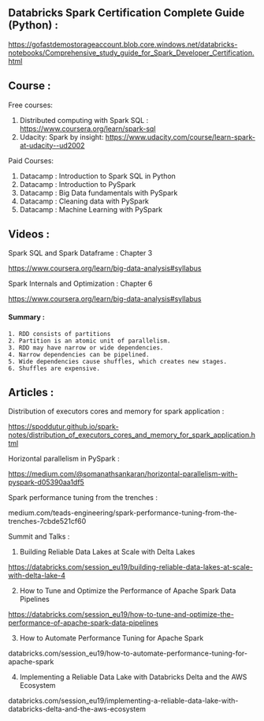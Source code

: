 ## Databricks Spark Certification Complete Guide (Python) :

https://gofastdemostorageaccount.blob.core.windows.net/databricks-notebooks/Comprehensive_study_guide_for_Spark_Developer_Certification.html

## Course :

Free courses:

1. Distributed computing with Spark SQL : https://www.coursera.org/learn/spark-sql
2. Udacity: Spark by insight: https://www.udacity.com/course/learn-spark-at-udacity--ud2002

Paid Courses:

1. Datacamp : Introduction to Spark SQL in Python
2. Datacamp : Introduction to PySpark
3. Datacamp : Big Data fundamentals with PySpark
4. Datacamp : Cleaning data with PySpark
5. Datacamp : Machine Learning with PySpark


## Videos :

Spark SQL and Spark Dataframe : Chapter 3

https://www.coursera.org/learn/big-data-analysis#syllabus 

Spark Internals and Optimization : Chapter 6

https://www.coursera.org/learn/big-data-analysis#syllabus 

#### Summary :

`1. RDD consists of partitions` </br>
`2. Partition is an atomic unit of parallelism.`</br>
`3. RDD may have narrow or wide dependencies.` </br>
`4. Narrow dependencies can be pipelined.`</br>
`5. Wide dependencies cause shuffles, which creates new stages.`</br>
`6. Shuffles are expensive.`

## Articles :

Distribution of executors cores and memory for spark application :

https://spoddutur.github.io/spark-notes/distribution_of_executors_cores_and_memory_for_spark_application.html

Horizontal parallelism in PySpark :

https://medium.com/@somanathsankaran/horizontal-parallelism-with-pyspark-d05390aa1df5

Spark performance tuning from the trenches :

medium.com/teads-engineering/spark-performance-tuning-from-the-trenches-7cbde521cf60

Summit and Talks :

1. Building Reliable Data Lakes at Scale with Delta Lakes

 https://databricks.com/session_eu19/building-reliable-data-lakes-at-scale-with-delta-lake-4
 
2. How to Tune and Optimize the Performance of Apache Spark Data Pipelines

 https://databricks.com/session_eu19/how-to-tune-and-optimize-the-performance-of-apache-spark-data-pipelines

3. How to Automate Performance Tuning for Apache Spark

 databricks.com/session_eu19/how-to-automate-performance-tuning-for-apache-spark

4. Implementing a Reliable Data Lake with Databricks Delta and the AWS Ecosystem

 databricks.com/session_eu19/implementing-a-reliable-data-lake-with-databricks-delta-and-the-aws-ecosystem


